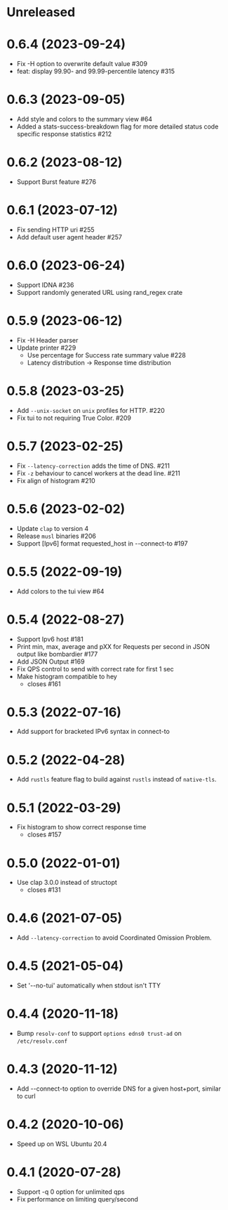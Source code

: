 # Unreleased

# 0.6.4 (2023-09-24)

- Fix -H option to overwrite default value #309
- feat: display 99.90- and 99.99-percentile latency #315 

# 0.6.3 (2023-09-05)

- Add style and colors to the summary view #64
- Added a stats-success-breakdown flag for more detailed status code specific response statistics #212

# 0.6.2 (2023-08-12)

- Support Burst feature #276

# 0.6.1 (2023-07-12)

- Fix sending HTTP uri #255
- Add default user agent header #257

# 0.6.0 (2023-06-24)

- Support IDNA #236
- Support randomly generated URL using rand_regex crate

# 0.5.9 (2023-06-12)

- Fix -H Header parser
-  Update printer #229
    -  Use percentage for Success rate summary value #228 
    - Latency distribution -> Response time distribution

# 0.5.8 (2023-03-25)

- Add `--unix-socket` on `unix` profiles for HTTP. #220
- Fix tui to not requiring True Color. #209

# 0.5.7 (2023-02-25)

- Fix `--latency-correction` adds the time of DNS. #211
- Fix `-z` behaviour to cancel workers at the dead line. #211
- Fix align of histogram #210

# 0.5.6 (2023-02-02)

- Update `clap` to version 4
- Release `musl` binaries #206
- Support [Ipv6] format requested_host in --connect-to #197

# 0.5.5 (2022-09-19)

- Add colors to the tui view #64

# 0.5.4 (2022-08-27)

- Support Ipv6 host #181
- Print min, max, average and pXX for Requests per second in JSON output like bombardier #177
- Add JSON Output #169
- Fix QPS control to send with correct rate for first 1 sec
- Make histogram compatible to hey
    - closes #161

# 0.5.3 (2022-07-16)

- Add support for bracketed IPv6 syntax in connect-to

# 0.5.2 (2022-04-28)

- Add `rustls` feature flag to build against `rustls` instead of `native-tls`.

# 0.5.1 (2022-03-29)

- Fix histogram to show correct response time
    - closes #157

# 0.5.0 (2022-01-01)

- Use clap 3.0.0 instead of structopt
    - closes #131

# 0.4.6 (2021-07-05)

- Add `--latency-correction` to avoid Coordinated Omission Problem.

# 0.4.5 (2021-05-04)

- Set '--no-tui' automatically when stdout isn't TTY

# 0.4.4 (2020-11-18)

- Bump `resolv-conf` to support `options edns0 trust-ad` on `/etc/resolv.conf`

# 0.4.3 (2020-11-12)

- Add --connect-to option to override DNS for a given host+port, similar to curl

# 0.4.2 (2020-10-06)

- Speed up on WSL Ubuntu 20.4

# 0.4.1 (2020-07-28)

- Support -q 0 option for unlimited qps
- Fix performance on limiting query/second
